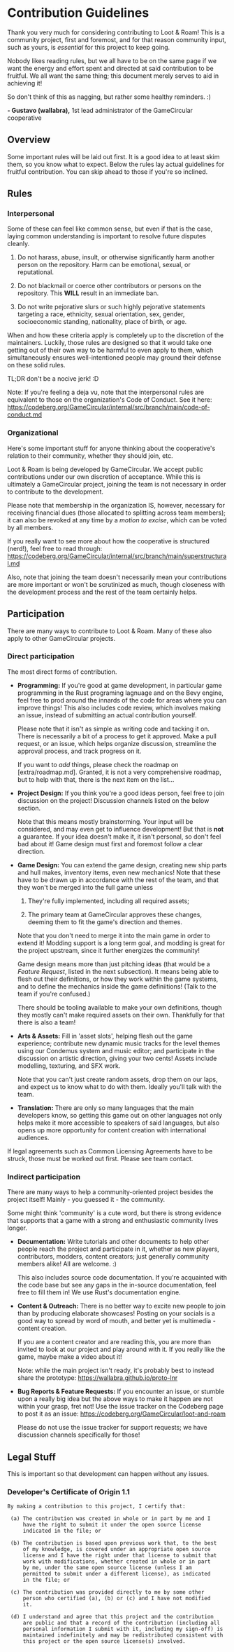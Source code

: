 # Contribution Guidelines

Thank you very much for considering contributing to Loot & Roam! This is a
community project, first and foremost, and for that reason community input,
such as yours, is _essential_ for this project to keep going.

Nobody likes reading rules, but we all have to be on the same page if we want
the energy and effort spent and directed at said contribution to be fruitful.
We all want the same thing; this document merely serves to aid in achieving it!

So don't think of this as nagging, but rather some healthy reminders. :)

**- Gustavo (wallabra),** 1st lead administrator of the GameCircular cooperative


## Overview

Some important rules will be laid out first. It is a good idea to at least skim
them, so you know what to expect. Below the rules lay actual guidelines for
fruitful contribution. You can skip ahead to those if you're so inclined.


## Rules

### Interpersonal

Some of these can feel like common sense, but even if that is the case, laying
common understanding is important to resolve future disputes cleanly.

1. Do not harass, abuse, insult, or otherwise significantly harm another person
on the repository. Harm can be emotional, sexual, or reputational.

2. Do not blackmail or coerce other contributors or persons on the repository.
This **WILL** result in an immediate ban.

3. Do not write pejorative slurs or such highly pejorative statements targeting
a race, ethnicity, sexual orientation, sex, gender, socioeconomic standing,
nationality, place of birth, or age.

When and how these criteria apply is completely up to the discretion of the
maintainers. Luckily, those rules are designed so that it would take one
getting out of their own way to be harmful to even apply to them, which
simultaneously ensures well-intentioned people may ground their defense on
these solid rules.

TL;DR don't be a nocive jerk! :D

Note: If you're feeling a deja vu, note that the interpersonal rules are
equivalent to those on the organization's Code of Conduct. See it here:
https://codeberg.org/GameCircular/internal/src/branch/main/code-of-conduct.md


### Organizational

Here's some important stuff for anyone thinking about the cooperative's relation
to their community, whether they should join, etc.

Loot & Roam is being developed by GameCircular. We accept public contributions
under our own discretion of acceptance. While this is ultimately a GameCircular
project, joining the team is not necessary in order to contribute to the
development.

Please note that membership in the organization IS, however, necessary for
receiving financial dues (those allocated to splitting across team members);
it can also be revoked at any time by a _motion to excise_, which can be
voted by all members.

If you really want to see more about how the cooperative is structured (nerd!),
feel free to read through:
https://codeberg.org/GameCircular/internal/src/branch/main/superstructural.md

Also, note that joining the team doesn't necessarily mean your contributions
are more important or won't be scrutinized as much, though closeness with the
development process and the rest of the team certainly helps.


## Participation

<!-- [TODO] what are the commit message standards? -->

There are many ways to contribute to Loot & Roam. Many of these also apply to
other GameCircular projects.

### Direct participation

The most direct forms of contribution.

* **Programming:** If you're good at game development, in particular game
  programming in the Rust programing lagnuage and on the Bevy engine, feel free
  to prod around the innards of the code for areas where you can improve things!
  This also includes code review, which involves making an issue, instead of
  submitting an actual contribution yourself.

  Please note that it isn't as simple as writing code and tacking it on. There
  is necessarily a bit of a process to get it approved. Make a pull request, or
  an issue, which helps organize discussion, streamline the approval process,
  and track progress on it.

  If you want to _add_ things, please check the roadmap on [extra/roadmap.md].
  Granted, it is not a very comprehensive roadmap, but to help with that, there
  is the next item on the list...

* **Project Design:** If you think you're a good ideas person, feel free to
  join discussion on the project! Discussion channels listed on the below
  section.
  <!-- [TODO] which section? -->

  Note that this means mostly brainstorming. Your input will be considered,
  and may even get to influence development! But that is **not** a guarantee.
  If your idea doesn't make it, it isn't personal, so don't feel bad about it!
  Game design must first and foremost follow a clear direction.

* **Game Design:** You can extend the game design, creating new ship parts and
  hull makes, inventory items, even new mechanics! Note that these have to be
  drawn up in accordance with the rest of the team, and that they won't be
  merged into the full game unless

  1. They're fully implemented, including all required assets;

  2. The primary team at GameCircular approves these changes, deeming them
     to fit the game's direction and themes.

  Note that you don't need to merge it into the main game in order to extend
  it! Modding support is a long term goal, and modding is great for the project
  upstream, since it further energizes the community!

  Game design means more than just pitching ideas (that would be a _Feature
  Request_, listed in the next subsection). It means being able to flesh out
  their definitions, or how they work within the game systems, and to define
  the mechanics inside the game definiitions! (Talk to the team if you're
  confused.)

  There should be tooling available to make your own definitions, though they
  mostly can't make required assets on their own. Thankfully for that there is
  also a team!

* **Arts & Assets:** Fill in 'asset slots', helping flesh out the game
  experience; contribute new dynamic music tracks for the level themes using
  our Condemus system and music editor; and participate in the discussion on
  artistic direction, giving your two cents! Assets include modelling,
  texturing, and SFX work.

  Note that you can't just create random assets, drop them on our laps, and
  expect us to know what to do with them. Ideally you'll talk with the team.

* **Translation:** There are only so many languages that the main developers
  know, so getting this game out on other languages not only helps make it
  more accessible to speakers of said languages, but also opens up more
  opportunity for content creation with international audiences.

If legal agreements such as Common Licensing Agreements have to be struck,
those must be worked out first. Please see team contact.

  <!-- [TODO] again, where are the official contact channels? -->

### Indirect participation

There are many ways to help a community-oriented project besides the project
itself! Mainly - you guessed it - the community.

Some might think 'community' is a cute word, but there is strong evidence that
supports that a game with a strong and enthusiastic community lives longer.

* **Documentation:** Write tutorials and other documents to help other people
  reach the project and participate in it, whether as new players,
  contributors, modders, content creators; just generally community members
  alike! All are welcome. :)

  This also includes source code documentation. If you're acquainted with the
  code base but see any gaps in the in-source documentation, feel free to
  fill them in! We use Rust's documentation engine.

* **Content & Outreach:** There is no better way to excite new people to join
  than by producing elaborate showcases! Posting on your socials is a good way
  to spread by word of mouth, and better yet is multimedia - content creation.

  If you are a content creator and are reading this, you are more than invited
  to look at our project and play around with it. If you really like the game,
  maybe make a video about it!

  Note: while the main project isn't ready, it's probably best to instead share
  the prototype: https://wallabra.github.io/proto-lnr

* **Bug Reports & Feature Requests:** If you encounter an issue, or stumble
  upon a really big idea but the above ways to make it happen are not within
  your grasp, fret not! Use the issue tracker on the Codeberg page to post it
  as an issue: https://codeberg.org/GameCircular/loot-and-roam

  <!-- [TODO] what are the issue guidelines? what should I include in my issue? -->

  Please do not use the issue tracker for support requests; we have discussion
  channels specifically for those!


## Legal Stuff

This is important so that development can happen without any issues.

### Developer's Certificate of Origin 1.1

```text
By making a contribution to this project, I certify that:

 (a) The contribution was created in whole or in part by me and I
     have the right to submit it under the open source license
     indicated in the file; or

 (b) The contribution is based upon previous work that, to the best
     of my knowledge, is covered under an appropriate open source
     license and I have the right under that license to submit that
     work with modifications, whether created in whole or in part
     by me, under the same open source license (unless I am
     permitted to submit under a different license), as indicated
     in the file; or

 (c) The contribution was provided directly to me by some other
     person who certified (a), (b) or (c) and I have not modified
     it.

 (d) I understand and agree that this project and the contribution
     are public and that a record of the contribution (including all
     personal information I submit with it, including my sign-off) is
     maintained indefinitely and may be redistributed consistent with
     this project or the open source license(s) involved.
```

